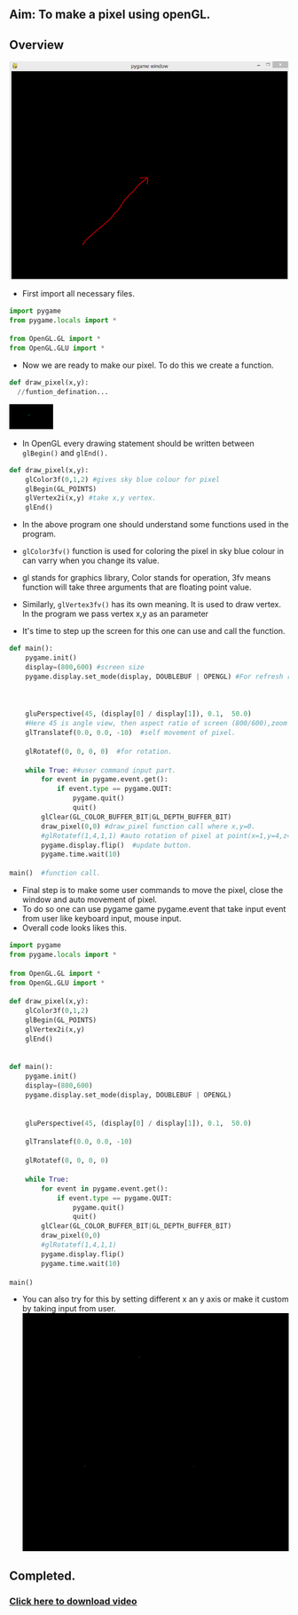 ## Aim: To make a pixel using openGL.
## Overview
<img src="https://github.com/kr123Manish/ComputerGraphics_with_openGL/blob/main/Programs/images/pixel1.PNG"></img>
- First import all necessary files.
``` python
import pygame 
from pygame.locals import *

from OpenGL.GL import *
from OpenGL.GLU import *
```
- Now we are ready to make our pixel. To do this we create a function.
```python
def draw_pixel(x,y):
  //funtion_defination...
```
<img src="https://github.com/kr123Manish/ComputerGraphics_with_openGL/blob/main/Programs/images/pixel.PNG"></img>
- In OpenGL every drawing statement should be written between ```glBegin()``` and ```glEnd().```
```python
def draw_pixel(x,y):
	glColor3f(0,1,2) #gives sky blue colour for pixel
	glBegin(GL_POINTS)
	glVertex2i(x,y) #take x,y vertex.
	glEnd()
  ```
  - In the above program one should understand some functions used in the program.

- ```glColor3fv()``` function is used for coloring the pixel in sky blue colour in can varry when you change its value.

- gl stands for graphics library, Color stands for operation, 3fv means function will take three arguments that are floating point value.

- Similarly, ```glVertex3fv()``` has its own meaning. It is used to draw vertex. In the program we pass vertex x,y as an parameter

- It's time to step up the screen for this one can use and call the function.
``` python
def main():
	pygame.init()
	display=(800,600) #screen size
	pygame.display.set_mode(display, DOUBLEBUF | OPENGL) #For refresh rate(frame buffer)



	gluPerspective(45, (display[0] / display[1]), 0.1,  50.0)
    #Here 45 is angle view, then aspect ratio of screen (800/600),zoom in, zoom out
	glTranslatef(0.0, 0.0, -10)  #self movement of pixel.

	glRotatef(0, 0, 0, 0)  #for rotation.

	while True: ##user command input part.
		for event in pygame.event.get():
			if event.type == pygame.QUIT:
				pygame.quit()
				quit()
		glClear(GL_COLOR_BUFFER_BIT|GL_DEPTH_BUFFER_BIT)
		draw_pixel(0,0) #draw_pixel function call where x,y=0.
		#glRotatef(1,4,1,1) #auto rotation of pixel at point(x=1,y=4,z=1,speed=1).
		pygame.display.flip()  #update button.
		pygame.time.wait(10)  

main()  #function call.
```
- Final step is to make some user commands to move the pixel, close the window and auto movement of pixel.
- To do so one can use pygame game pygame.event that take input event from user like keyboard input, mouse input.
- Overall code looks likes this.
```python
import pygame
from pygame.locals import *

from OpenGL.GL import *
from OpenGL.GLU import *

def draw_pixel(x,y):
	glColor3f(0,1,2)
	glBegin(GL_POINTS)
	glVertex2i(x,y)
	glEnd()


def main():
	pygame.init()
	display=(800,600)
	pygame.display.set_mode(display, DOUBLEBUF | OPENGL)


	gluPerspective(45, (display[0] / display[1]), 0.1,  50.0)

	glTranslatef(0.0, 0.0, -10)

	glRotatef(0, 0, 0, 0)

	while True:
		for event in pygame.event.get():
			if event.type == pygame.QUIT:
				pygame.quit()
				quit()
		glClear(GL_COLOR_BUFFER_BIT|GL_DEPTH_BUFFER_BIT)
		draw_pixel(0,0)
		#glRotatef(1,4,1,1)
		pygame.display.flip()
		pygame.time.wait(10)

main()
```
- You can also try for this by setting different x an y axis or make it custom by taking input from user.
<img src="https://github.com/kr123Manish/ComputerGraphics_with_openGL/blob/main/Programs/images/pixel3.PNG"></img>
## Completed.
<h3><a href="https://github.com/kr123Manish/ComputerGraphics_with_openGL/blob/main/Programs/images/webpage/pixel.wmv">Click here to download video</a></h3>

